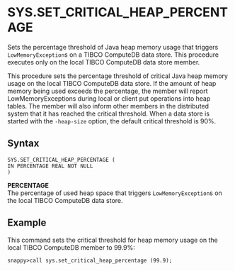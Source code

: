 # SYS.SET_CRITICAL_HEAP_PERCENTAGE

Sets the percentage threshold of Java heap memory usage that triggers `LowMemoryException`s on a TIBCO ComputeDB data store. This procedure executes only on the local TIBCO ComputeDB data store member.

This procedure sets the percentage threshold of critical Java heap memory usage on the local TIBCO ComputeDB data store. If the amount of heap memory being used exceeds the percentage, the member will report LowMemoryExceptions during local or client put operations into heap tables. The member will also inform other members in the distributed system that it has reached the critical threshold. When a data store is started with the `-heap-size` option, the default critical threshold is 90%.

## Syntax

```pre
SYS.SET_CRITICAL_HEAP_PERCENTAGE (
IN PERCENTAGE REAL NOT NULL
)
```

**PERCENTAGE**   
The percentage of used heap space that triggers `LowMemoryException`s on the local TIBCO ComputeDB data store.

## Example

This command sets the critical threshold for heap memory usage on the local TIBCO ComputeDB member to 99.9%:

```pre
snappy>call sys.set_critical_heap_percentage (99.9);
```


